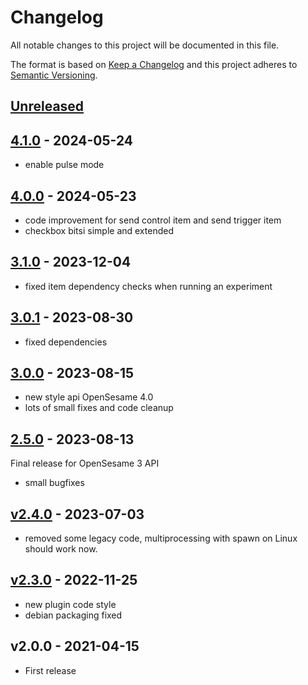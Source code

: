 # Changelog

All notable changes to this project will be documented in this file.

The format is based on [Keep a Changelog](http://keepachangelog.com/en/1.0.0/)
and this project adheres to [Semantic Versioning](http://semver.org/spec/v2.0.0.html).

## [Unreleased]

    
## [4.1.0] - 2024-05-24

- enable pulse mode
    
## [4.0.0] - 2024-05-23

- code improvement for send control item and send trigger item
- checkbox bitsi simple and extended
    
## [3.1.0] - 2023-12-04

- fixed item dependency checks when running an experiment
    
## [3.0.1] - 2023-08-30

- fixed dependencies
    
## [3.0.0] - 2023-08-15

- new style api OpenSesame 4.0
- lots of small fixes and code cleanup
    
## [2.5.0] - 2023-08-13

Final release for OpenSesame 3 API

- small bugfixes
    
## [v2.4.0] - 2023-07-03

- removed some legacy code, multiprocessing with spawn on Linux should work now.
    
## [v2.3.0] - 2022-11-25

- new plugin code style
- debian packaging fixed

## v2.0.0 - 2021-04-15

- First release

[Unreleased]: https://github.com/dev-jam/opensesame-plugin-radboudbox/compare/4.1.0...HEAD
[4.1.0]: https://github.com/dev-jam/opensesame-plugin-radboudbox/compare/4.0.0...4.1.0
[4.0.0]: https://github.com/dev-jam/opensesame-plugin-radboudbox/compare/3.1.0...4.0.0
[3.1.0]: https://github.com/dev-jam/opensesame-plugin-radboudbox/compare/3.0.1...3.1.0
[3.0.1]: https://github.com/dev-jam/opensesame-plugin-radboudbox/compare/3.0.0...3.0.1
[3.0.0]: https://github.com/dev-jam/opensesame-plugin-radboudbox/compare/2.5.0...3.0.0
[2.5.0]: https://github.com/dev-jam/opensesame-plugin-radboudbox/compare/v2.4.0...2.5.0
[v2.4.0]: https://github.com/dev-jam/opensesame-plugin-radboudbox/compare/v2.3.0...v2.4.0
[v2.3.0]: https://github.com/dev-jam/opensesame-plugin-radboudbox/compare/v2.0.0...v2.3.0
